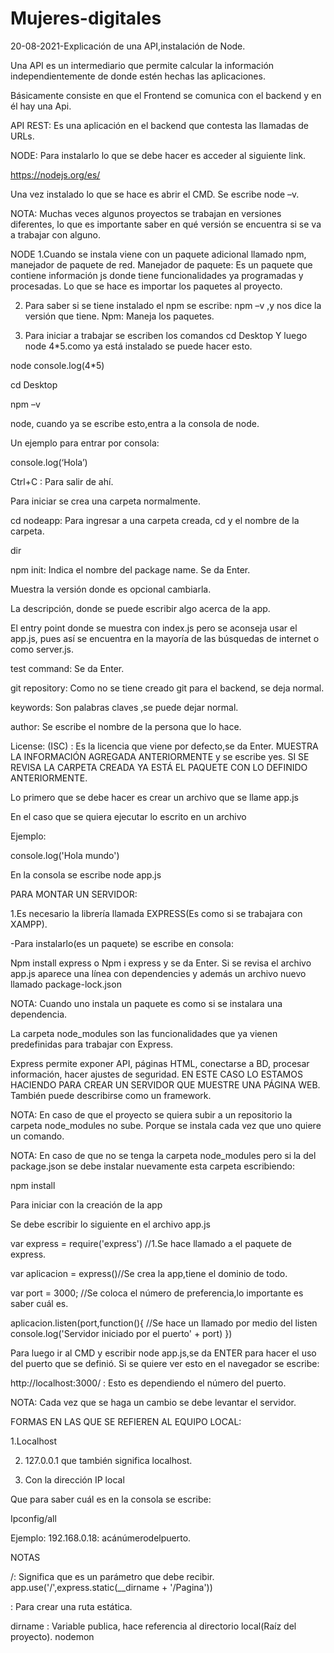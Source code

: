 # Mujeres-digitales

20-08-2021-Explicación de una API,instalación de Node.

Una API es un intermediario que permite calcular la información independientemente de donde estén hechas las aplicaciones.

Básicamente consiste en que el Frontend se comunica con el backend y en él hay una Api.

API REST:  Es una aplicación en el backend que contesta las llamadas de URLs.

NODE: Para instalarlo lo que se debe hacer es acceder al siguiente link.

https://nodejs.org/es/

Una vez instalado lo que se hace es abrir el CMD. Se escribe  node –v.

NOTA: Muchas veces algunos proyectos se trabajan en versiones diferentes, lo que es importante saber en qué versión se encuentra si se va a trabajar con alguno.

NODE 
1.Cuando se instala viene con un paquete adicional llamado npm, manejador de paquete de red.
Manejador de paquete: Es un paquete que contiene información js donde tiene funcionalidades ya programadas y procesadas. Lo que se hace es importar los paquetes al proyecto.

2. Para saber si se tiene instalado el npm se escribe: npm –v ,y nos dice la versión que tiene.
Npm: Maneja los paquetes.

3. Para iniciar a trabajar se escriben los comandos cd Desktop
Y luego node 4*5.como ya está instalado se puede hacer esto.

node console.log(4*5)

cd Desktop

npm –v

node, cuando ya se escribe esto,entra a la consola de node.

Un ejemplo para entrar por consola:

console.log(‘Hola’)

Ctrl+C : Para salir de ahí.

Para iniciar se crea una carpeta normalmente.

cd nodeapp: Para ingresar a una carpeta creada, cd y el nombre de la carpeta.

dir 

npm init: Indica el nombre del package name. Se da Enter.

Muestra la versión donde es opcional cambiarla.

La descripción, donde se puede escribir algo acerca de la app.

El entry point donde se muestra con index.js pero se aconseja usar el app.js, pues así se encuentra en la mayoría de las búsquedas de internet o como server.js.

test command: Se da Enter.

git repository: Como no se tiene creado git para el backend, se deja normal.

keywords: Son palabras claves ,se puede dejar normal.

author: Se escribe el nombre de la persona que lo hace.

License: (ISC) : Es la licencia que viene por defecto,se da Enter. MUESTRA LA INFORMACIÓN AGREGADA ANTERIORMENTE y se escribe yes. SI SE REVISA LA CARPETA CREADA YA ESTÁ EL PAQUETE CON LO DEFINIDO ANTERIORMENTE.

Lo primero que se debe hacer es crear un archivo que se llame app.js

En el caso que se quiera ejecutar lo escrito en un archivo 

Ejemplo:

console.log('Hola mundo')

En la consola se escribe node app.js

PARA MONTAR UN SERVIDOR:

1.Es necesario la librería llamada EXPRESS(Es como si se trabajara con XAMPP).

-Para instalarlo(es un paquete) se escribe en consola:

Npm install express o Npm i express y se da Enter. Si se revisa el archivo app.js aparece una línea con dependencies y además un archivo nuevo llamado package-lock.json

NOTA: Cuando uno instala un paquete es como si se instalara una dependencia.

La carpeta node_modules son las funcionalidades que ya vienen predefinidas para trabajar con Express.

Express permite exponer API, páginas HTML, conectarse a BD, procesar información, hacer ajustes de seguridad. EN ESTE CASO LO ESTAMOS HACIENDO PARA CREAR UN SERVIDOR QUE MUESTRE UNA PÁGINA WEB. También puede describirse como un framework.

NOTA: En caso de que el proyecto se quiera subir a un repositorio la carpeta node_modules no sube. Porque se instala cada vez que uno quiere un comando.

NOTA: En caso de que no se tenga la carpeta node_modules pero si la del package.json se debe instalar nuevamente esta carpeta escribiendo:

npm install

Para iniciar con la creación de la app

Se debe escribir lo siguiente en el archivo app.js

var express = require('express') //1.Se hace llamado a el paquete de express.

var aplicacion = express()//Se crea la app,tiene el dominio de todo.

var port = 3000; //Se coloca el número de preferencia,lo importante es saber cuál es.

aplicacion.listen(port,function(){ //Se hace un llamado por medio del listen
    console.log('Servidor iniciado por el puerto' + port)
})

Para luego ir al CMD y escribir node app.js,se da ENTER para hacer el uso del puerto que se definió. Si se quiere ver esto en el navegador se escribe:

http://localhost:3000/ : Esto es dependiendo el número del puerto.

NOTA: Cada vez que se haga un cambio se debe levantar el servidor.

FORMAS EN LAS QUE SE REFIEREN AL EQUIPO LOCAL:

1.Localhost

2.  127.0.0.1 que también significa localhost.

3. Con la dirección IP local

Que para saber cuál es en la consola se escribe:

Ipconfig/all


Ejemplo: 192.168.0.18: acánúmerodelpuerto.

NOTAS

/: Significa que es un parámetro que debe recibir.
app.use('/',express.static(__dirname + '/Pagina'))

: Para crear una ruta estática.

dirname : Variable publica, hace referencia al directorio local(Raíz del proyecto).
nodemon
